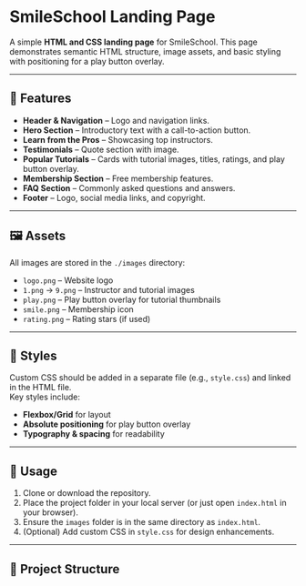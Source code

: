 # SmileSchool Landing Page  

A simple **HTML and CSS landing page** for SmileSchool. This page demonstrates semantic HTML structure, image assets, and basic styling with positioning for a play button overlay.  

---

## 📌 Features  
- **Header & Navigation** – Logo and navigation links.  
- **Hero Section** – Introductory text with a call-to-action button.  
- **Learn from the Pros** – Showcasing top instructors.  
- **Testimonials** – Quote section with image.  
- **Popular Tutorials** – Cards with tutorial images, titles, ratings, and play button overlay.  
- **Membership Section** – Free membership features.  
- **FAQ Section** – Commonly asked questions and answers.  
- **Footer** – Logo, social media links, and copyright.  

---

## 🖼️ Assets  
All images are stored in the `./images` directory:  
- `logo.png` – Website logo  
- `1.png` → `9.png` – Instructor and tutorial images  
- `play.png` – Play button overlay for tutorial thumbnails  
- `smile.png` – Membership icon  
- `rating.png` – Rating stars (if used)  

---

## 🎨 Styles  
Custom CSS should be added in a separate file (e.g., `style.css`) and linked in the HTML file.  
Key styles include:  
- **Flexbox/Grid** for layout  
- **Absolute positioning** for play button overlay  
- **Typography & spacing** for readability  

---

## 🚀 Usage  
1. Clone or download the repository.  
2. Place the project folder in your local server (or just open `index.html` in your browser).  
3. Ensure the `images` folder is in the same directory as `index.html`.  
4. (Optional) Add custom CSS in `style.css` for design enhancements.  

---

## 📂 Project Structure  


